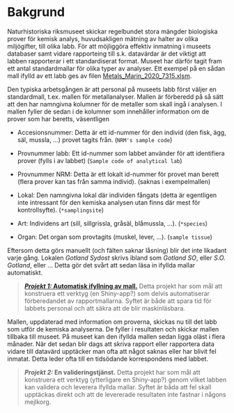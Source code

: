 # Bakgrund

Naturhistoriska riksmuseet skickar regelbundet stora mängder biologiska prover för kemisk analys, huvudsakligen mätning av halter av olika miljögifter, till olika labb. För att möjliggöra effektiv inmatning i museets databaser samt vidare rapporteing till s.k. datavärdar är det viktigt att labben rapporterar i ett standardiserat format. Museet har därför tagit fram ett antal standardmallar för olika typer av analyser. Ett exempel på en sådan mall ifylld av ett labb ges av filen [Metals_Marin_2020_7315.xlsm](Metals_Marin_2020_7315.xlsm).

Den typiska arbetsgången är att personal på museets labb först väljer en standardmall, t.ex. mallen för metallanalyser. Mallen är förberedd på så sätt att den har namngivna kolumner för de metaller som skall ingå i analysen. I mallen fyller de sedan i de kolumner som innehåller information om de prover som har beretts, väsentligen

- Accesionsnummer: Detta är ett id-nummer för den individ (den fisk, ägg, säl, mussla, ...) provet tagits från. (`NRM's sample code`)
- Provnummer labb: Ett id-nummer som labbet använder för att identifiera prover (fylls i av labbet) (`Sample code of analytical lab`)
- Provnummer NRM: Detta är ett lokalt id-nummer för provet man berett (flera prover kan tas från samma individ). (saknas i exempelmallen)

- Lokal: Den namngivna lokal där individen fångats (detta är egentligen inte intressant för den kemiska analysen utan finns där mest för kontrollsyfte). (`*samplingsite`)
- Art: Individens art (sill, sillgrissla, gråsäl, blåmussla, ...). (`*species`)
- Organ: Det organ som provtagits (muskel, lever, ...). (`sample tissue`)

Eftersom detta görs manuellt (och fälten saknar låsning) blir det inte likadant varje gång. Lokalen *Gotland Sydost* skrivs ibland som *Gotland SO*, eller *S.O. Gotland*, eller ... Detta gör det svårt att sedan läsa in ifyllda mallar automatiskt.


> [**_Projekt 1:_ Automatisk ifyllning av mall.**](https://github.com/mskoldSU/lab_templates/blob/master/projekt1.md)  Detta projekt har som mål att konstruera ett verktyg (en Shiny-app?) som delvis automatiserar förberedandet av rapportmallarna. Syftet är både att spara tid för labbets personal och att säkra att de blir maskinläsbara.

Mallen, uppdaterad med information om proverna, skickas nu till det labb som utför de kemiska analyserna. De fyller i resultaten och skickar mallen tillbaka till museet. På museet kan den ifyllda mallen sedan ligga oläst i flera månader. När det sedan blir dags att skriva rapport eller rapportera data vidare till datavärd upptäcker man ofta att något saknas eller har blivit fel inmatat. Detta leder ofta till en tidsödande korrespondens med labbet.

> **_Projekt 2:_ En valideringstjänst.** Detta projekt har som mål att konstruera ett verktyg (ytterligare en Shiny-app?) genom vilket labben kan validera och leverera ifyllda mallar. Syftet är båda att fel skall upptäckas direkt och att de levererade resultaten inte fastnar i någons mejlkorg.


